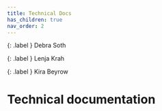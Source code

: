 ```yaml
---
title: Technical Docs
has_children: true
nav_order: 2
---
```


{: .label }
Debra Soth

{: .label }
Lenja Krah

{: .label }
Kira Beyrow

# Technical documentation
